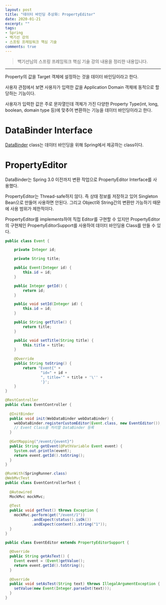 ```yaml
---
layout: post 
title: "데이터 바인딩 추상화: PropertyEditor"
date: 2020-01-21
excerpt: ""
tags: 
- Spring
- 백기선 강의
- 스프링 프레임워크 핵심 기술
comments: true 
---
```


>백기선님의 스프링 프레임워크 핵심 기술 강의 내용을 정리한 내용입니다.
---

Property의 값을 Target 객체에 설정하는 것을 데이터 바인딩이라고 한다.

사용자 관점에서 보면 사용자가 입력한 값을 Application Domain 객체에 동적으로 할당하는 기능이다.

사용자가 입력한 값은 주로 문자열인데 객체가 가진 다양한 Property Type(int, long, boolean, domain type 등)에 맞추어 변환하는 기능을 데이터 바인딩이라고 한다.



# DataBinder Interface

[DataBinder](https://docs.spring.io/spring/docs/current/javadoc-api/org/springframework/validation/DataBinder.html) class는 데이터 바인딩을 위해 Spring에서 제공하는 class이다. 



# PropertyEditor

DataBinder는 Spring 3.0 이전까지 변환 작업으로 PropertyEditor Interface를 사용했다.

PropertyEditor는 Thread-safe하지 않다. 즉 상태 정보를 저장하고 있어 Singleton Bean으로 만들어 사용하면 안된다. 그리고 Object와 String간의 변환만 가능하기 때문에 사용 범위가 제한적이다.



PropertyEditor를 implements하여 직접 Editor를 구현할 수 있지만 PropertyEditor의 구현체인 PropertyEditorSupport를 사용하여 데이터 바인딩용 Class를 만들 수 있다.



```java
public class Event {

    private Integer id;

    private String title;

    public Event(Integer id) {
        this.id = id;
    }

    public Integer getId() {
        return id;
    }

    public void setId(Integer id) {
        this.id = id;
    }

    public String getTitle() {
        return title;
    }

    public void setTitle(String title) {
        this.title = title;
    }
  
    @Override
    public String toString() {
        return "Event{" +
                "id=" + id +
                ", title='" + title + '\'' +
                '}';
    }
}
```

```java
@RestController
public class EventController {
  
  @InitBinder
  public void init(WebDataBinder webDataBinder) {
    webDataBinder.registerCustomEditor(Event.class, new EventEditor());
    // Event Class를 처리할 DataBinder 등록
  }
  
  @GetMapping("/event/{event}")
  public String getEvent(@PathVariable Event event) {
    System.out.println(event);
    return event.getId().toString();
  }
}
```

```java
@RunWith(SpringRunner.class)
@WebMvcTest
public class EventControllerTest {
  
  @Autowired
  MockMvc mockMvc;
  
  @Test
  public void getTest() throws Exception {
    mockMvc.perform(get("/event/1"))
    		.andExpect(status().isOk())
            .andExpect(content().string("1"));
  }
}
```

```java
public class EventEditor extends PropertyEditorSupport {
  
  @Override
  public String getAsText() {
    Event event = (Event)getValue();
    return event.getId().toString();
  }
  
  @Override
  public void setAsTest(String text) throws IllegalArgumentException {
    setValue(new Event(Integer.parseInt(text)));
  }
}
```


